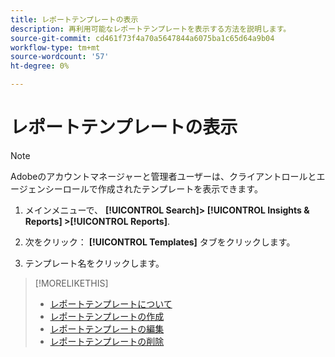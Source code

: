 ```yaml
---
title: レポートテンプレートの表示
description: 再利用可能なレポートテンプレートを表示する方法を説明します。
source-git-commit: cd461f73f4a70a5647844a6075ba1c65d64a9b04
workflow-type: tm+mt
source-wordcount: '57'
ht-degree: 0%

---
```


# レポートテンプレートの表示

>[!NOTE]
>
>Adobeのアカウントマネージャーと管理者ユーザーは、クライアントロールとエージェンシーロールで作成されたテンプレートを表示できます。

1. メインメニューで、 **[!UICONTROL Search]> [!UICONTROL Insights & Reports] >[!UICONTROL Reports]**.

1. 次をクリック： **[!UICONTROL Templates]** タブをクリックします。

1. テンプレート名をクリックします。

>[!MORELIKETHIS]
>
>* [レポートテンプレートについて](template-about.md)
>* [レポートテンプレートの作成](template-create.md)
>* [レポートテンプレートの編集](template-edit.md)
>* [レポートテンプレートの削除](template-delete.md)

